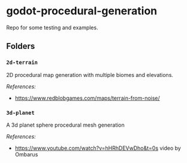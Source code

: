 # godot-procedural-generation

Repo for some testing and examples.


## Folders

### `2d-terrain` 

2D procedural map generation with multiple biomes and elevations. 

*References:*
- https://www.redblobgames.com/maps/terrain-from-noise/

### `3d-planet`

A 3d planet sphere procedural mesh generation

*References:*
- https://www.youtube.com/watch?v=hHRhDEVwDho&t=0s video by Ombarus
